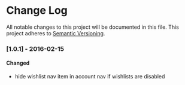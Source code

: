 # Change Log
All notable changes to this project will be documented in this file.
This project adheres to [Semantic Versioning](http://semver.org/).

### [1.0.1] - 2016-02-15

#### Changed
 - hide wishlist nav item in account nav if wishlists are disabled
